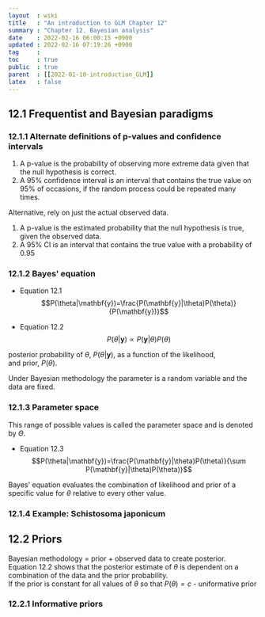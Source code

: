 ```yaml
---
layout  : wiki
title   : "An introduction to GLM Chapter 12"
summary : "Chapter 12. Bayesian analysis"
date    : 2022-02-16 06:00:15 +0900
updated : 2022-02-16 07:19:26 +0900
tag     : 
toc     : true
public  : true
parent  : [[2022-01-10-introduction_GLM]]
latex   : false
---
```


## 12.1 Frequentist and Bayesian paradigms

### 12.1.1 Alternate definitions of p-values and confidence intervals

1) A p-value is the probability of observing more extreme data given that the null hypothesis is correct.
2) A 95% confidence interval is an interval that contains the true value on 95% of occasions, if the random process could be repeated many times.

Alternative, rely on just the actual observed data.  

1) A p-value is the estimated probability that the null hypothesis is true, given the observed data.
2) A 95% CI is an interval that contains the true value with a probability of 0.95

### 12.1.2 Bayes' equation

* Equation 12.1
$$P(\theta|\mathbf{y})=\frac{P(\mathbf{y}|\theta)P(\theta)}{P(\mathbf{y})}$$

* Equation 12.2
$$P(\theta|\mathbf{y})\propto P(\mathbf{y}|\theta)P(\theta)$$

posterior probability of $\theta$, $P(\theta|\mathbf{y})$, as a function of the likelihood,  
and prior, $P(\theta)$.  

Under Bayesian methodology the parameter is a random variable and the data are fixed.

### 12.1.3 Parameter space

This range of possible values is called the parameter space and is denoted by $\Theta$.  
* Equation 12.3
$$P(\theta|\mathbf{y})=\frac{P(\mathbf{y}|\theta)P(\theta)}{\sum P(\mathbf{y}|\theta)P(\theta)}$$

Bayes' equation evaluates the combination of likelihood and prior of a specific value for $\theta$ relative to every other value.  

### 12.1.4 Example: Schistosoma japonicum

## 12.2 Priors

Bayesian methodology = prior + observed data to create posterior.  
Equation 12.2 shows that the posterior estimate of $\theta$ is dependent on a combination of the data and the prior probability.  
If the prior is constant for all values of $\theta$ so that $P(\theta)=c$ - uniformative prior

### 12.2.1 Informative priors


